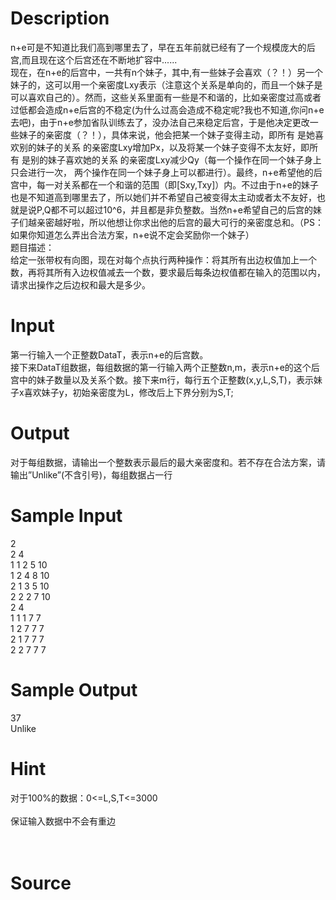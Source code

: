 
# Description

<div class="content"><div>n+e可是不知道比我们高到哪里去了，早在五年前就已经有了一个规模庞大的后宫,而且现在这个后宫还在不断地扩容中......</div>
<div>现在，在n+e的后宫中，一共有n个妹子，其中,有一些妹子会喜欢（？！）另一个妹子的，这可以用一个亲密度Lxy表示（注意这个关系是单向的，而且一个妹子是可以喜欢自己的）。然而，这些关系里面有一些是不和谐的，比如亲密度过高或者过低都会造成n+e后宫的不稳定(为什么过高会造成不稳定呢?我也不知道,你问n+e去吧)，由于n+e参加省队训练去了，没办法自己来稳定后宫，于是他决定更改一些妹子的亲密度（？！），具体来说，他会把某一个妹子变得主动，即所有 是她喜欢别的妹子的关系 的亲密度Lxy增加Px，以及将某一个妹子变得不太友好，即所有 是别的妹子喜欢她的关系 的亲密度Lxy减少Qy（每一个操作在同一个妹子身上只会进行一次， 两个操作在同一个妹子身上可以都进行）。最终，n+e希望他的后宫中，每一对关系都在一个和谐的范围（即[Sxy,Txy]）内。不过由于n+e的妹子也是不知道高到哪里去了，所以她们并不希望自己被变得太主动或者太不友好，也就是说P,Q都不可以超过10^6，并且都是非负整数。当然n+e希望自己的后宫的妹子们越亲密越好啦，所以他想让你求出他的后宫的最大可行的亲密度总和。（PS：如果你知道怎么弄出合法方案，n+e说不定会奖励你一个妹子）</div>
<div></div>
<div>题目描述：</div>
<div></div>
<div>给定一张带权有向图，现在对每个点执行两种操作：将其所有出边权值加上一个数，再将其所有入边权值减去一个数，要求最后每条边权值都在输入的范围以内，请求出操作之后边权和最大是多少。</div>
<p></p></div>

# Input

<div class="content"><div>第一行输入一个正整数DataT，表示n+e的后宫数。</div>
<div>接下来DataT组数据，每组数据的第一行输入两个正整数n,m，表示n+e的这个后宫中的妹子数量以及关系个数。接下来m行，每行五个正整数(x,y,L,S,T)，表示妹子x喜欢妹子y，初始亲密度为L，修改后上下界分别为S,T;</div>
<p></p></div>

# Output

<div class="content"><div>对于每组数据，请输出一个整数表示最后的最大亲密度和。若不存在合法方案，请输出”Unlike”(不含引号)，每组数据占一行</div>
<p></p></div>

# Sample Input

<div class="content"><span class="sampledata">2<br/>
2 4<br/>
1 1 2 5 10<br/>
1 2 4 8 10 <br/>
2 1 3 5 10<br/>
2 2 2 7 10<br/>
2 4<br/>
1 1 1 7 7<br/>
1 2 7 7 7<br/>
2 1 7 7 7<br/>
2 2 7 7 7</span></div>

# Sample Output

<div class="content"><span class="sampledata">37<br/>
Unlike</span></div>

# Hint

<div class="content"><p></p><div>对于100%的数据：0&lt;=L,S,T&lt;=3000</div><br/>
<div>保证输入数据中不会有重边</div><br/>
<div></div><br/>
<p></p><p></p></div>

# Source

<div class="content"><p><a href="problemset.php?search="></a></p></div>

